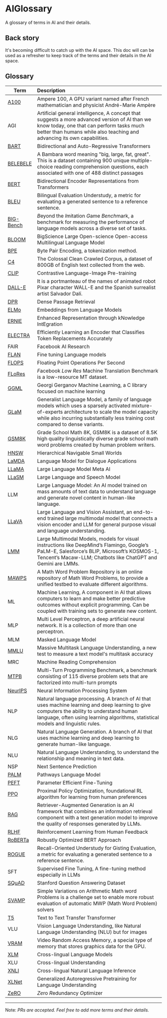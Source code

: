 # AIGlossary
A glossary of terms in AI and their details.

## Back story
It's becoming difficult to catch up with the AI space. This doc will can be used as a refresher to keep track of the terms and their details in the AI space.

## Glossary
| Term                                                                         | Description                                                                                                                                                                                                                          |
| ---------------------------------------------------------------------------- | :----------------------------------------------------------------------------------------------------------------------------------------------------------------------------------------------------------------------------------- |
| [A100](https://en.wikipedia.org/wiki/Ampere_%28microarchitecture%29)         | Ampere 100, A GPU variant named after French mathematician and physicist André-Marie Ampère                                                                                                                                          |
| AGI                                                                          | Artificial general intelligence, A concept that suggests a more advanced version of AI than we know today, one that can perform tasks much better than humans while also teaching and advancing its own capabilities.                |
| [BART](https://arxiv.org/pdf/1910.13461.pdf)                                 | Bidirectional and Auto-Regressive Transformers                                                                                                                                                                                       |
| [BELEBELE](https://arxiv.org/pdf/2308.16884.pdf)                             | A Bambara word meaning "big, large, fat, great". This is a dataset containing 900 unique multiple-choice reading comprehension questions, each associated with one of 488 distinct passages                                          |
| [BERT](https://towardsdatascience.com/keeping-up-with-the-berts-5b7beb92766) | Bidirectional Encoder Representations from Transformers                                                                                                                                                                              |
| [BLEU](https://en.wikipedia.org/wiki/BLEU)                                   | Bilingual Evaluation Understudy, a metric for evaluating a generated sentence to a reference sentence.                                                                                                                               |
| [BIG-Bench](https://openreview.net/forum?id=uyTL5Bvosj)                      | *B*eyond the *I*mitation *G*ame *Bench*mark, a benchmark for measuring the performance of language models across a diverse set of tasks.                                                                                             |
| [BLOOM](https://bigscience.huggingface.co/)                                  | BigScience Large Open-science Open-access Multilingual Language Model                                                                                                                                                                |
| [BPE](https://en.wikipedia.org/wiki/Byte_pair_encoding)                      | Byte Pair Encoding, a tokenization method.                                                                                                                                                                                           |
| [C4](https://www.tensorflow.org/datasets/catalog/c4)                         | The Colossal Clean Crawled Corpus, a dataset of 800GB of English text collected from the web.                                                                                                                                        |
| [CLIP](https://openai.com/blog/clip/)                                        | Contrastive Language-Image Pre-training                                                                                                                                                                                              |
| [DALL-E](https://openai.com/research/dall-e)                                 | It is a portmanteau of the names of animated robot Pixar character WALL-E and the Spanish surrealist artist Salvador Dalí.                                                                                                           |
| [DPR](https://arxiv.org/pdf/2004.04906.pdf)                                  | Dense Passage Retrieval                                                                                                                                                                                                              |
| [ELMo](https://arxiv.org/pdf/1802.05365v2.pdf)                               | Embeddings from Language Models                                                                                                                                                                                                      |
| [ERNIE](https://arxiv.org/abs/1904.09223)                                    | Enhanced Representation through kNowledge IntEgration                                                                                                                                                                                |
| [ELECTRA](https://arxiv.org/pdf/2003.10555.pdf)                              | Efficiently Learning an Encoder that Classifies Token Replacements Accurately                                                                                                                                                        |
| FAIR                                                                         | Facebook AI Research                                                                                                                                                                                                                 |
| [FLAN](https://arxiv.org/pdf/2210.11416.pdf)                                 | Fine tuning Language models                                                                                                                                                                                                          |
| [FLOPS](https://en.wikipedia.org/wiki/FLOPS)                                 | Floating Point Operations Per Second                                                                                                                                                                                                 |
| [FLoRes](https://github.com/facebookresearch/flores)                         | *F*acebook *Lo*w *Res* Machine Translation Benchmark is a low-resource MT dataset.                                                                                                                                                   |
| [GGML](https://huggingface.co/TheBloke/Llama-2-13B-chat-GGML)                | Georgi Gerganov Machine Learning, a C library focused on machine learning                                                                                                                                                            |
| [GLaM](https://arxiv.org/abs/2112.06905v2)                                   | Generalist Language Model, a family of language models which uses a sparsely activated mixture-of-experts architecture to scale the model capacity while also incurring substantially less training cost compared to dense variants. |
| [GSM8K](https://arxiv.org/pdf/2109.01152.pdf)                                | Grade School Math 8K, GSM8K is a dataset of 8.5K high quality linguistically diverse grade school math word problems created by human problem writers.                                                                               |
| [HNSW](https://arxiv.org/ftp/arxiv/papers/1603/1603.09320.pdf)               | Hierarchical Navigable Small Worlds                                                                                                                                                                                                  |
| [LaMDA](https://arxiv.org/pdf/2201.08239.pdf)                                | Language Model for Dialogue Applications                                                                                                                                                                                             |
| [LLaMA](https://ai.meta.com/blog/large-language-model-llama-meta-ai/)        | Large Language Model Meta AI                                                                                                                                                                                                         |
| [LLaSM](https://arxiv.org/pdf/2308.15930.pdf)                                | Large Language and Speech Model                                                                                                                                                                                                      |
| LLM                                                                          | Large Language Model: An AI model trained on mass amounts of text data to understand language and generate novel content in human-like language.                                                                                     |
| [LLaVA](https://arxiv.org/abs/2304.08485)                                    | Large Language and Vision Assistant, an end-to-end trained large multimodal model that connects a vision encoder and LLM for general purpose visual and language understanding.                                                      |
| [LMM](https://arxiv.org/abs/2204.14198)                                      | Large Multimodal Models, models for visual instructions like DeepMind’s Flamingo, Google’s PaLM-E, Salesforce’s BLIP, Microsoft’s KOSMOS-1, Tencent’s Macaw-LLM; Chatbots like ChatGPT and Gemini are LMMs.                          |
| [MAWPS](https://github.com/sroy9/mawps)                                      | A Math Word Problem Repository is an online repository of Math Word Problems, to provide a unified testbed to evaluate different algorithms.                                                                                         |
| ML                                                                           | Machine Learning, A component in AI that allows computers to learn and make better predictive outcomes without explicit programming. Can be coupled with training sets to generate new content.                                      |
| MLP                                                                          | Multi Level Perceptron, a deep artificial neural network. It is a collection of more than one perceptron.                                                                                                                            |
| MLM                                                                          | Masked Language Model                                                                                                                                                                                                                |
| [MMLU](https://arxiv.org/abs/2009.03300)                                     | Massive Multitask Language Understanding, a new test to measure a text model's multitask accuracy                                                                                                                                    |
| MRC                                                                          | Machine Reading Comprehension                                                                                                                                                                                                        |
| [MTPB](https://arxiv.org/pdf/2203.13474.pdf)                                 | Multi-Turn Programming Benchmark, a benchmark consisting of 115 diverse problem sets that are factorized into multi-turn prompts                                                                                                     |
| [NeurIPS](https://neurips.cc/)                                               | Neural Information Processing System                                                                                                                                                                                                 |
| NLP                                                                          | Natural language processing. A branch of AI that uses machine learning and deep learning to give computers the ability to understand human language, often using learning algorithms, statistical models and linguistic rules.       |
| NLG                                                                          | Natural Language Generation. A branch of AI that uses machine learning and deep learning to generate human-like language.                                                                                                            |
| NLU                                                                          | Natural Language Understanding, to understand the relationship and meaning in text data.                                                                                                                                             |
| NSP                                                                          | Next Sentence Prediction                                                                                                                                                                                                             |
| [PALM](https://arxiv.org/pdf/2204.02311.pdf)                                 | Pathways Language Model                                                                                                                                                                                                              |
| [PEFT](https://huggingface.co/blog/peft)                                     | Parameter Efficient Fine-Tuning                                                                                                                                                                                                      |
| [PPO](https://arxiv.org/pdf/1707.06347.pdf)                                  | Proximal Policy Optimization, foundational RL algorithm for learning from human preferences                                                                                                                                          |
| [RAG](https://arxiv.org/pdf/2005.11401.pdf)                                  | Retriever-Augmented Generation is an AI framework that combines an information retrieval component with a text generation model to improve the quality of responses generated by LLMs.                                               |
| [RLHF](https://arxiv.org/pdf/2305.18438.pdf)                                 | Reinforcement Learning from Human Feedback                                                                                                                                                                                           |
| [RoBERTa](https://arxiv.org/pdf/1907.11692.pdf)                              | Robustly Optimized BERT Approach                                                                                                                                                                                                     |
| [ROGUE](https://arxiv.org/abs/1803.01937)                                    | Recall-Oriented Understudy for Gisting Evaluation, a metric for evaluating a generated sentence to a reference sentence.                                                                                                             |
| SFT                                                                          | Supervised Fine Tuning, A fine-tuning method especially in LLMs                                                                                                                                                                      |
| [SQuAD](https://arxiv.org/pdf/1606.05250.pdf)                                | Stanford Question Answering Dataset                                                                                                                                                                                                  |
| [SVAMP](https://github.com/arkilpatel/SVAMP)                                 | Simple Variations on Arithmetic Math word Problems is a challenge set to enable more robust evaluation of automatic MWP (Math Word Problem) solvers                                                                                  |
| [T5](https://huggingface.co/docs/transformers/model_doc/t5)                  | Text to Text Transfer Transformer                                                                                                                                                                                                    |
| VLU                                                                          | Vision Language Understanding, like Natural Language Understanding (NLU) but for images                                                                                                                                              |
| [VRAM](https://en.wikipedia.org/wiki/Video_random-access_memory)             | Video Random Access Memory, a special type of memory that stores graphics data for the GPU.                                                                                                                                          |
| [XLM](https://arxiv.org/pdf/1901.07291.pdf)                                  | Cross-lingual Language Models                                                                                                                                                                                                        |
| XLU                                                                          | Cross-lingual Understanding                                                                                                                                                                                                          |
| [XNLI](https://github.com/facebookresearch/XNLI)                             | Cross-lingual Natural Language Inference                                                                                                                                                                                             |
| [XLNet](https://arxiv.org/pdf/1906.08237.pdf)                                | Generalized Autoregressive Pretraining for Language Understanding                                                                                                                                                                    |
| [ZeRO](https://arxiv.org/pdf/1910.02054.pdf)                                 | *Ze*ro *R*edundancy *O*ptimizer                                                                                                                                                                                                      |

---
Note: _PRs are accepted. Feel free to add more terms and their details._